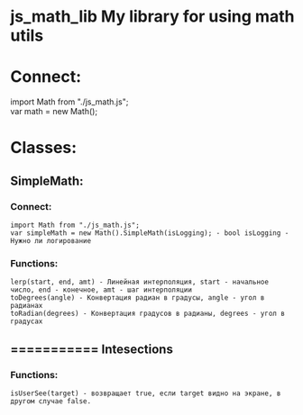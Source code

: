 # js_math_lib My library for using math utils
Connect:
===========
import Math from "./js_math.js";  
var math = new Math();  

Classes:
===========
SimpleMath:
-----------
  ### Connect:
    import Math from "./js_math.js";
    var simpleMath = new Math().SimpleMath(isLogging); - bool isLogging - Нужно ли логирование
  ### Functions:
    lerp(start, end, amt) - Линейная интерполяция, start - начальное число, end - конечное, amt - шаг интерполяции
    toDegrees(angle) - Конвертация радиан в градусы, angle - угол в радианах
    toRadian(degrees) - Конвертация градусов в радианы, degrees - угол в градусах
    
===========
Intesections
-----------
  ### Functions:
    isUserSee(target) - возвращает true, если target видно на экране, в другом случае false.
